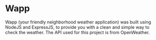 # Wapp

Wapp (your friendly neighborhood weather application) was built using NodeJS and ExpressJS, to provide you with a clean and simple way to check the weather. The API used for this project is from OpenWeather.


